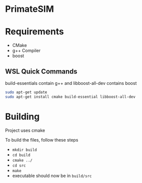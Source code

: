 # PrimateSIM

# Requirements

- CMake
- g++ Compiler
- boost

## WSL Quick Commands

build-essentials contain g++ and libboost-all-dev contains boost
```bash
sudo apt-get update
sudo apt-get install cmake build-essential libboost-all-dev
```

# Building

Project uses cmake

To build the files, follow these steps

- `mkdir build`
- `cd build`
- `cmake ../`
- `cd src`
- `make`
- executable should now be in `build/src`

